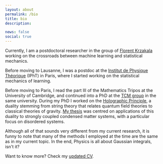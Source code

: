 ```yaml
---
layout: about
permalink: /bio
title: bio
description:

news: false
social: true
---
```


Currently, I am a postdoctoral researcher in the group of [Florent Krzakala](https://florentkrzakala.com/) working on the crossroads between machine learning and statistical mechanics.

Before moving to Lausanne, I was a postdoc at the [Institut de Physique Théorique](https://www.ipht.fr/) (IPhT) in Paris, where I started working on the statistical mechanics of learning.

Before moving to Paris, I read the part III of the Mathematics Tripos at the University of Cambridge, and continued into a PhD at the [TCM group](https://www.tcm.phy.cam.ac.uk/) in the same university. During my PhD I worked on the [Holographic Principle](https://en.wikipedia.org/wiki/Holographic_principle), a duality stemming from string theory that relates quantum field theories to classical theories of gravity. [My thesis](https://www.repository.cam.ac.uk/handle/1810/277911) was centred on applications of this duality to strongly coupled condensed matter systems, with a particular focus on disordered systems.

Although all of that sounds very different from my current research, it is funny to note that many of the methods I employed at the time are the same as in my current topic. In the end, Physics is all about Gaussian integrals, isn't it?

Want to know more? Check my [updated CV](./assets/cv/cv_BL.pdf).

